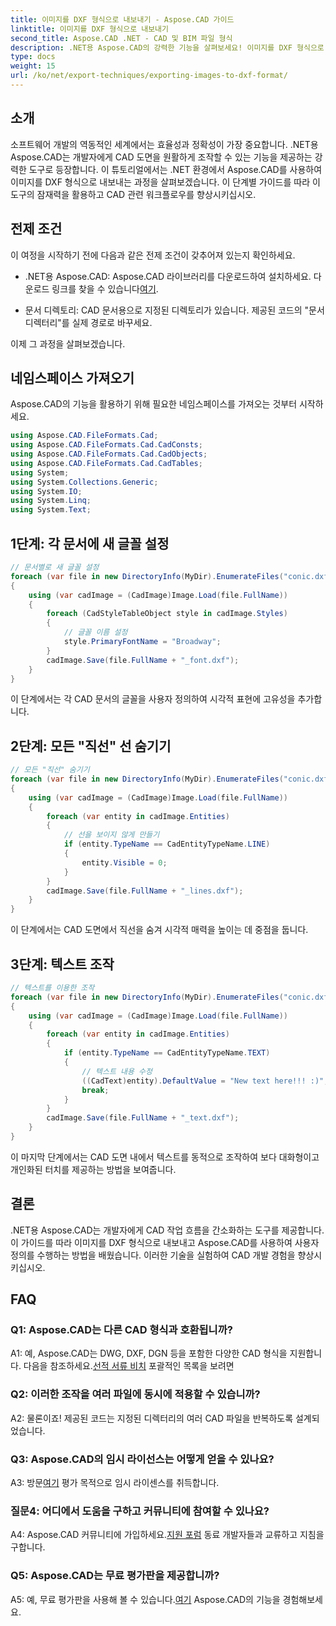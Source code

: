 ```yaml
---
title: 이미지를 DXF 형식으로 내보내기 - Aspose.CAD 가이드
linktitle: 이미지를 DXF 형식으로 내보내기
second_title: Aspose.CAD .NET - CAD 및 BIM 파일 형식
description: .NET용 Aspose.CAD의 강력한 기능을 살펴보세요! 이미지를 DXF 형식으로 쉽게 내보내는 방법을 알아보세요. 정확성과 효율성으로 CAD 개발을 강화하세요.
type: docs
weight: 15
url: /ko/net/export-techniques/exporting-images-to-dxf-format/
---
```

## 소개

소프트웨어 개발의 역동적인 세계에서는 효율성과 정확성이 가장 중요합니다. .NET용 Aspose.CAD는 개발자에게 CAD 도면을 원활하게 조작할 수 있는 기능을 제공하는 강력한 도구로 등장합니다. 이 튜토리얼에서는 .NET 환경에서 Aspose.CAD를 사용하여 이미지를 DXF 형식으로 내보내는 과정을 살펴보겠습니다. 이 단계별 가이드를 따라 이 도구의 잠재력을 활용하고 CAD 관련 워크플로우를 향상시키십시오.

## 전제 조건

이 여정을 시작하기 전에 다음과 같은 전제 조건이 갖추어져 있는지 확인하세요.

-  .NET용 Aspose.CAD: Aspose.CAD 라이브러리를 다운로드하여 설치하세요. 다운로드 링크를 찾을 수 있습니다[여기](https://releases.aspose.com/cad/net/).

- 문서 디렉토리: CAD 문서용으로 지정된 디렉토리가 있습니다. 제공된 코드의 "문서 디렉터리"를 실제 경로로 바꾸세요.

이제 그 과정을 살펴보겠습니다.

## 네임스페이스 가져오기

Aspose.CAD의 기능을 활용하기 위해 필요한 네임스페이스를 가져오는 것부터 시작하세요.

```csharp
using Aspose.CAD.FileFormats.Cad;
using Aspose.CAD.FileFormats.Cad.CadConsts;
using Aspose.CAD.FileFormats.Cad.CadObjects;
using Aspose.CAD.FileFormats.Cad.CadTables;
using System;
using System.Collections.Generic;
using System.IO;
using System.Linq;
using System.Text;
```

## 1단계: 각 문서에 새 글꼴 설정

```csharp
// 문서별로 새 글꼴 설정
foreach (var file in new DirectoryInfo(MyDir).EnumerateFiles("conic.dxf"))
{
    using (var cadImage = (CadImage)Image.Load(file.FullName))
    {
        foreach (CadStyleTableObject style in cadImage.Styles)
        {
            // 글꼴 이름 설정
            style.PrimaryFontName = "Broadway";
        }
        cadImage.Save(file.FullName + "_font.dxf");
    }
}
```

이 단계에서는 각 CAD 문서의 글꼴을 사용자 정의하여 시각적 표현에 고유성을 추가합니다.

## 2단계: 모든 "직선" 선 숨기기

```csharp
// 모든 "직선" 숨기기
foreach (var file in new DirectoryInfo(MyDir).EnumerateFiles("conic.dxf"))
{
    using (var cadImage = (CadImage)Image.Load(file.FullName))
    {
        foreach (var entity in cadImage.Entities)
        {
            // 선을 보이지 않게 만들기
            if (entity.TypeName == CadEntityTypeName.LINE)
            {
                entity.Visible = 0;
            }
        }
        cadImage.Save(file.FullName + "_lines.dxf");
    }
}
```

이 단계에서는 CAD 도면에서 직선을 숨겨 시각적 매력을 높이는 데 중점을 둡니다.

## 3단계: 텍스트 조작

```csharp
// 텍스트를 이용한 조작
foreach (var file in new DirectoryInfo(MyDir).EnumerateFiles("conic.dxf"))
{
    using (var cadImage = (CadImage)Image.Load(file.FullName))
    {
        foreach (var entity in cadImage.Entities)
        {
            if (entity.TypeName == CadEntityTypeName.TEXT)
            {
                // 텍스트 내용 수정
                ((CadText)entity).DefaultValue = "New text here!!! :)";
                break;
            }
        }
        cadImage.Save(file.FullName + "_text.dxf");
    }
}
```

이 마지막 단계에서는 CAD 도면 내에서 텍스트를 동적으로 조작하여 보다 대화형이고 개인화된 터치를 제공하는 방법을 보여줍니다.

## 결론

.NET용 Aspose.CAD는 개발자에게 CAD 작업 흐름을 간소화하는 도구를 제공합니다. 이 가이드를 따라 이미지를 DXF 형식으로 내보내고 Aspose.CAD를 사용하여 사용자 정의를 수행하는 방법을 배웠습니다. 이러한 기술을 실험하여 CAD 개발 경험을 향상시키십시오.

## FAQ

### Q1: Aspose.CAD는 다른 CAD 형식과 호환됩니까?

 A1: 예, Aspose.CAD는 DWG, DXF, DGN 등을 포함한 다양한 CAD 형식을 지원합니다. 다음을 참조하세요.[선적 서류 비치](https://reference.aspose.com/cad/net/) 포괄적인 목록을 보려면

### Q2: 이러한 조작을 여러 파일에 동시에 적용할 수 있습니까?

A2: 물론이죠! 제공된 코드는 지정된 디렉터리의 여러 CAD 파일을 반복하도록 설계되었습니다.

### Q3: Aspose.CAD의 임시 라이선스는 어떻게 얻을 수 있나요?

 A3: 방문[여기](https://purchase.aspose.com/temporary-license/) 평가 목적으로 임시 라이센스를 취득합니다.

### 질문4: 어디에서 도움을 구하고 커뮤니티에 참여할 수 있나요?

 A4: Aspose.CAD 커뮤니티에 가입하세요.[지원 포럼](https://forum.aspose.com/c/cad/19) 동료 개발자들과 교류하고 지침을 구합니다.

### Q5: Aspose.CAD는 무료 평가판을 제공합니까?

 A5: 예, 무료 평가판을 사용해 볼 수 있습니다.[여기](https://releases.aspose.com/) Aspose.CAD의 기능을 경험해보세요.
